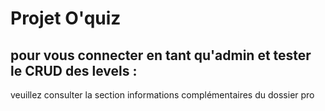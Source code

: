 # Projet O'quiz

## pour vous connecter en tant qu'admin et tester le CRUD des levels :

veuillez consulter la section informations complémentaires du dossier pro
